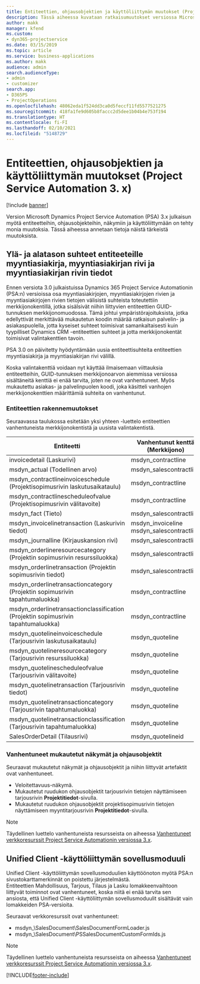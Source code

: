 ```yaml
---
title: Entiteettien, ohjausobjektien ja käyttöliittymän muutokset (Project Service Automation 3. x)
description: Tässä aiheessa kuvataan ratkaisumuutokset versiossa Microsoft Dynamics Project Service Automation 3.x.
author: makk
manager: kfend
ms.custom:
- dyn365-projectservice
ms.date: 03/15/2019
ms.topic: article
ms.service: business-applications
ms.author: makk
audience: admin
search.audienceType:
- admin
- customizer
search.app:
- D365PS
- ProjectOperations
ms.openlocfilehash: 48062eda1f524dd3ca0d5feccf11fd5577521275
ms.sourcegitcommit: 418fa1fe9d605b8faccc2d5dee1b04b4e753f194
ms.translationtype: HT
ms.contentlocale: fi-FI
ms.lasthandoff: 02/10/2021
ms.locfileid: "5148729"
---
```

# <a name="entity-control-and-user-interface-changes-project-service-automation-3x"></a>Entiteettien, ohjausobjektien ja käyttöliittymän muutokset (Project Service Automation 3. x)

[!include [banner](../../includes/psa-now-project-operations.md)]


Version Microsoft Dynamics Project Service Automation (PSA) 3.x julkaisun myötä entiteetteihin, ohjausobjekteihin, näkymiin ja käyttöliittymään on tehty monia muutoksia. Tässä aiheessa annetaan tietoja näistä tärkeistä muutoksista.

## <a name="parent-child-relationships-for-sales-document-sales-document-line-sales-document-line-detail-entities"></a>Ylä- ja alatason suhteet entiteeteille myyntiasiakirja, myyntiasiakirjan rivi ja myyntiasiakirjan rivin tiedot
Ennen versiota 3.0 julkaistuissa Dynamics 365 Project Service Automationin (PSA:n) versioissa osa myyntiasiakirjojen, myyntiasiakirjojen rivien ja myyntiasiakirjojen rivien tietojen välisistä suhteista toteutettiin merkkijonokentillä, jotka sisälsivät niihin liittyvien entiteettien GUID-tunnuksen merkkijonomuodossa. Tämä johtui ympäristörajoituksista, jotka edellyttivät merkittävää mukautetun koodin määrää ratkaisun palvelin- ja asiakaspuolella, jotta kyseiset suhteet toimisivat samankaltaisesti kuin tyypilliset Dynamics CRM -entiteettien suhteet ja jotta merkkijonokentät toimisivat valintakenttien tavoin.

PSA 3.0 on päivitetty hyödyntämään uusia entiteettisuhteita entiteettien myyntiasiakirja ja myyntiasiakirjan rivi välillä.

Koska valintakenttiä voidaan nyt käyttää ilmaisemaan viittauksia entiteetteihin, GUID-tunnuksen merkkijonoarvon aiemmissa versiossa sisältäneitä kenttiä ei enää tarvita, joten ne ovat vanhentuneet. Myös mukautettu asiakas- ja palvelinpuolen koodi, joka käsitteli vanhojen merkkijonokenttien määrittämiä suhteita on vanhentunut.

### <a name="entity-schema-changes"></a>Entiteettien rakennemuutokset
Seuraavassa taulukossa esitetään yksi yhteen -luettelo entiteettien vanhentuneista merkkijonokentistä ja uusista valintakentistä. 

 Entiteetti |   Vanhentunut kenttä (Merkkijono) | Uusi kenttä (Valinta)
--- | --- | ---
invoicedetail (Laskurivi) |  msdyn_contractline |    msdyn_contractlineid
msdyn_actual (Todellinen arvo) | msdyn_salescontractline |   msdyn_salescontractlineid
msdyn_contractlineinvoiceschedule (Projektisopimusrivin laskutusaikataulu) |    msdyn_contractline |    msdyn_contractlineid
msdyn_contractlinescheduleofvalue (Projektisopimusrivin välitavoite) |   msdyn_contractline |    msdyn_contractlineid
msdyn_fact (Tieto) | msdyn_salescontractline |   msdyn_salescontractlineid
msdyn_invoicelinetransaction (Laskurivin tiedot) | msdyn_invoiceline <br> msdyn_salescontractline | msdyn_invoicelineid <br> msdyn_salescontractlineid
msdyn_journalline (Kirjauskansion rivi) |  msdyn_salescontractline |   msdyn_salescontractlineid
msdyn_orderlineresourcecategory (Projektin sopimusrivin resurssiluokka) | msdyn_salescontractline |   msdyn_contractlineid
msdyn_orderlinetransaction (Projektin sopimusrivin tiedot) | msdyn_salescontractline |   msdyn_salescontractlineid
msdyn_orderlinetransactioncategory (Projektin sopimusrivin tapahtumaluokka) |   msdyn_contractline |    msdyn_contractlineid
msdyn_orderlinetransactionclassification (Projektin sopimusrivin tapahtumaluokka) |   msdyn_contractline |    msdyn_contractlineid
msdyn_quotelineinvoiceschedule (Tarjousrivin laskutusaikataulu) |  msdyn_quoteline |   msdyn_quotelineid
msdyn_quotelineresourcecategory (Tarjousrivin resurssiluokka) |    msdyn_quoteline |   msdyn_quotelineid
msdyn_quotelinescheduleofvalue (Tarjousrivin välitavoite) | msdyn_quoteline |   msdyn_quotelineid
msdyn_quotelinetransaction (Tarjousrivin tiedot) |    msdyn_quoteline |   msdyn_quotelineid
msdyn_quotelinetransactioncategory (Tarjousrivin tapahtumaluokka) |  msdyn_quoteline |   msdyn_quotelineid
msdyn_quotelinetransactionclassification (Tarjousrivin tapahtumaluokka) |  msdyn_quoteline |   msdyn_quotelineid
SalesOrderDetail (Tilausrivi) | msdyn_quotelineid | msdyn_quoteline 

### <a name="deprecated-custom-views-and-controls"></a>Vanhentuneet mukautetut näkymät ja ohjausobjektit
Seuraavat mukautetut näkymät ja ohjausobjektit ja niihin liittyvät artefaktit ovat vanhentuneet.

- Veloitettavuus-näkymä.
- Mukautetut ruudukon ohjausobjektit tarjousrivin tietojen näyttämiseen tarjousrivin **Projektitiedot**-sivulla.
- Mukautetut ruudukon ohjausobjektit projektisopimusrivin tietojen näyttämiseen myyntitarjousrivin **Projektitiedot**-sivulla.

> [!NOTE]
> Täydellinen luettelo vanhentuneista resursseista on aiheessa [Vanhentuneet verkkoresurssit Project Service Automationin versiossa 3.x](../developer-guides/web-resources-deprecated-v3.x.md).

## <a name="unified-client-interface-app-module"></a>Unified Client -käyttöliittymän sovellusmoduuli
Unified Client -käyttöliittymän sovellusmoduulien käyttöönoton myötä PSA:n sivustokarttamerkinnät on poistettu järjestelmästä.  
Entiteettien Mahdollisuus, Tarjous, Tilaus ja Lasku lomakkeenvaihtoon liittyvät toiminnot ovat vanhentuneet, koska niitä ei enää tarvita sen ansiosta, että Unified Client -käyttöliittymän sovellusmoduulit sisältävät vain lomakkeiden PSA-versioita.  

Seuraavat verkkoresurssit ovat vanhentuneet:

- msdyn_\SalesDocument\SalesDocumentFormLoader.js
- msdyn_\SalesDocument\PSSalesDocumentCustomFormIds.js

> [!NOTE]
> Täydellinen luettelo vanhentuneista resursseista on aiheessa [Vanhentuneet verkkoresurssit Project Service Automationin versiossa 3.x](../developer-guides/web-resources-deprecated-v3.x.md).




[!INCLUDE[footer-include](../../includes/footer-banner.md)]